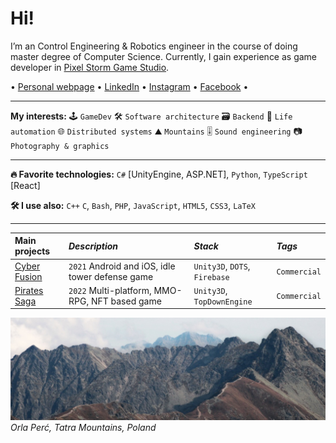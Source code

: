# Hi!
<!--brief-->
I’m an Control Engineering & Robotics engineer in the course of doing master degree of Computer Science.
Currently, I gain experience as game developer in [Pixel Storm Game Studio](https://pixelstorm.pl/).

<!--ignore-->
 • [Personal webpage](https://goorkamateusz.github.io)
 • [LinkedIn](https://www.linkedin.com/in/goorkamateusz/)
 • [Instagram](https://www.instagram.com/goorkamateusz/)
 • [Facebook](https://www.facebook.com/goorkamateusz)
 •
<!--/ignore-->

___
**My interests:**
🕹 `GameDev`
🛠 `Software architecture`
🗃 `Backend`
🤖 `Life automation`
🌐 `Distributed systems`
⛰ `Mountains`
🎚 `Sound engineering`
📷 `Photography & graphics`

___
**🔥 Favorite technologies:**
`C#` [UnityEngine, ASP.NET],
`Python`,
`TypeScript` [React]

**🛠 I use also:**
`C++`
`C`,
`Bash`,
`PHP`,
`JavaScript`,
`HTML5`,
`CSS3`,
`LaTeX`
<!--/brief-->

___
| **Main projects** | _Description_                                   | _Stack_                       | _Tags_       |
| :---------------- | :---------------------------------------------- | :---------------------------- | :----------- |
| [Cyber Fusion]    | `2021` Android and iOS, idle tower defense game | `Unity3D`, `DOTS`, `Firebase` | `Commercial` |
| [Pirates Saga]    | `2022` Multi-platform, MMO-RPG, NFT based game  | `Unity3D`, `TopDownEngine`    | `Commercial` |

<!-- | [Graph Map]    | My graduation project                                | ASP.NET, JS, MariaDB | -->

[Cyber Fusion]: https://goorkamateusz.github.io/cyber-fushion.html
[Pirates Saga]: https://piratessaga.pl/
[Graph Map]: https://goorkamateusz.github.io/GraphMap.html

![Photo of...](img/orla-perc-wide.jpg)
_Orla Perć, Tatra Mountains, Poland_
